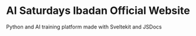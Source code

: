 # AI Saturdays Ibadan Official Website
Python and AI training platform made with Sveltekit and JSDocs
